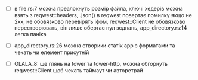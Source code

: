  - [ ] в file.rs:7 можна преалокнуть розмір файла, ключі хедерів можна взять з reqwest::headers, .json() в reqwest повертає помилку якщо не 2xx, не обовязково перевірять іфом, reqwest::Client не обовязково перестворювать, він лише обертає пул зєднань, app_directory.rs:14 легка паніка

 - [ ] app_directory.rs:26 можна створики статік арр з форматами та чекать чи елемент присутній

 - [ ] OLALA_8: ще глянь на tower та tower-http, можна обгорнуть reqwest::Client щоб чекать таймаут чи авторетрай
